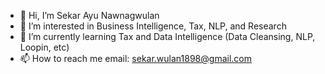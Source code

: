 - 👋 Hi, I’m Sekar Ayu Nawnagwulan
- 👀 I’m interested in Business Intelligence, Tax, NLP, and Research
- 🌱 I’m currently learning Tax and Data Intelligence (Data Cleansing, NLP, Loopin, etc)
- 📫 How to reach me email: sekar.wulan1898@gmail.com

<!---
Sekarwulan120/Sekarwulan120 is a ✨ special ✨ repository because its `README.md` (this file) appears on your GitHub profile.
You can click the Preview link to take a look at your changes.
--->
